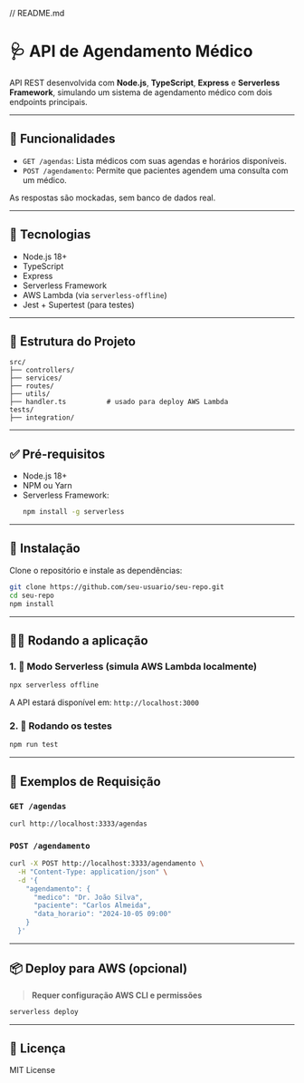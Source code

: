 // README.md

# 🩺 API de Agendamento Médico

API REST desenvolvida com **Node.js**, **TypeScript**, **Express** e **Serverless Framework**, simulando um sistema de agendamento médico com dois endpoints principais.

---

## 📌 Funcionalidades

- `GET /agendas`: Lista médicos com suas agendas e horários disponíveis.
- `POST /agendamento`: Permite que pacientes agendem uma consulta com um médico.

As respostas são mockadas, sem banco de dados real.

---

## 🚀 Tecnologias

- Node.js 18+
- TypeScript
- Express
- Serverless Framework
- AWS Lambda (via `serverless-offline`)
- Jest + Supertest (para testes)

---

## 📁 Estrutura do Projeto

```
src/
├── controllers/
├── services/
├── routes/
├── utils/
├── handler.ts          # usado para deploy AWS Lambda
tests/
├── integration/
```

---

## ✅ Pré-requisitos

- Node.js 18+
- NPM ou Yarn
- Serverless Framework:
  ```bash
  npm install -g serverless
  ```

---

## 🔧 Instalação

Clone o repositório e instale as dependências:

```bash
git clone https://github.com/seu-usuario/seu-repo.git
cd seu-repo
npm install
```

---

## 👨‍💻 Rodando a aplicação

### 1. 🔄 Modo Serverless (simula AWS Lambda localmente)

```bash
npx serverless offline
```

A API estará disponível em: `http://localhost:3000`

### 2. 🧪 Rodando os testes

```bash
npm run test
```

---

## 📨 Exemplos de Requisição

### `GET /agendas`

```bash
curl http://localhost:3333/agendas
```

### `POST /agendamento`

```bash
curl -X POST http://localhost:3333/agendamento \
  -H "Content-Type: application/json" \
  -d '{
    "agendamento": {
      "medico": "Dr. João Silva",
      "paciente": "Carlos Almeida",
      "data_horario": "2024-10-05 09:00"
    }
  }'
```

---

## 📦 Deploy para AWS (opcional)

> **Requer configuração AWS CLI e permissões**

```bash
serverless deploy
```

---

## 📄 Licença

MIT License
